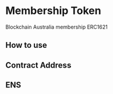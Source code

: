 # Membership Token
Blockchain Australia membership ERC1621

## How to use

## Contract Address

## ENS
